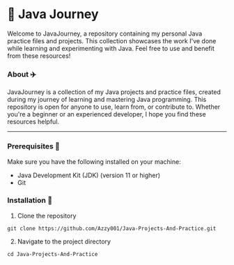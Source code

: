 # :rocket: Java Journey
Welcome to JavaJourney, a repository containing my personal Java practice files and projects. This collection showcases the work I've done while learning and experimenting with Java. Feel free to use and benefit from these resources!

### About :airplane: 
JavaJourney is a collection of my Java projects and practice files, created during my journey of learning and mastering Java programming. This repository is open for anyone to use, learn from, or contribute to. Whether you're a beginner or an experienced developer, I hope you find these resources helpful.

-----

### Prerequisites :helicopter:
Make sure you have the following installed on your machine:

* Java Development Kit (JDK) (version 11 or higher)
* Git

### Installation :wrench:

1. Clone the repository
```
git clone https://github.com/Azzy001/Java-Projects-And-Practice.git
```
2. Navigate to the project directory
```
cd Java-Projects-And-Practice
```
